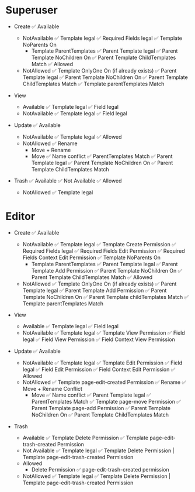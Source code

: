 Superuser
=========
- Create
  ✅ Available
  - NotAvailable
    ✅ Template legal
    ✅ Required Fields legal
    ✅ Template NoParents On
    - Template ParentTemplates
      ✅ Parent Template legal
      ✅ Parent Template NoChildren On
      ✅ Parent Template ChildTemplates Match
  ✅ Allowed
  - NotAllowed
    ✅ Template OnlyOne On (if already exists)
    ✅ Parent Template legal
    ✅ Parent Template NoChildren On
    ✅ Parent Template ChildTemplates Match
    ✅ Template parentTemplates Match

- View
  - Available
    ✅ Template legal
    ✅ Field legal
  - NotAvailable
    ✅ Template legal
    ✅ Field legal

- Update
  ✅ Available
  - NotAvailable
    ✅ Template legal
  ✅ Allowed
  - NotAllowed
    ✅ Rename
    - Move + Rename
    - Move
      ✅ Name conflict
      ✅ ParentTemplates Match
      ✅ Parent Template legal
      ✅ Parent Template NoChildren On
      ✅ Parent Template ChildTemplates Match

- Trash
  ✅ Available
  ✅ Not Available
  ✅ Allowed
  - NotAllowed
    ✅ Template legal

Editor
======
- Create
  ✅ Available
  - NotAvailable
    ✅ Template legal
    ✅ Template Create Permission
    ✅ Required Fields legal
    ✅ Required Fields Edit Permission
    ✅ Required Fields Context Edit Permission
    ✅ Template NoParents On
    - Template ParentTemplates
      ✅ Parent Template legal
      ✅ Parent Template Add Permission
      ✅ Parent Template NoChildren On
      ✅ Parent Template ChildTemplates Match
  ✅ Allowed
  - NotAllowed
    ✅ Template OnlyOne On (if already exists)
    ✅ Parent Template legal
    ✅ Parent Template Add Permission
    ✅ Parent Template NoChildren On
    ✅ Parent Template childTemplates Match
    ✅ Template parentTemplates Match

- View
  - Available
    ✅ Template legal
    ✅ Field legal
  - NotAvailable
    ✅ Template legal
    ✅ Template View Permission
    ✅ Field legal
    ✅ Field View Permission
    ✅ Field Context View Permission

- Update
  ✅ Available
  - NotAvailable
    ✅ Template legal
    ✅ Template Edit Permission
    ✅ Field legal
    ✅ Field Edit Permission
    ✅ Field Context Edit Permission
  ✅ Allowed
  - NotAllowed
    ✅ Template page-edit-created Permission
    ✅ Rename
    ✅ Move + Rename Conflict
    - Move
      ✅ Name conflict
      ✅ Parent Template legal
      ✅ ParentTemplates Match
      ✅ Template page-move Permission
      ✅ Parent Template page-add Permission
      ✅ Parent Template NoChildren On
      ✅ Parent Template ChildTemplates Match

- Trash
  - Available
    ✅ Template Delete Permission
    ✅ Template page-edit-trash-created Permission
  - Not Available
    ✅ Template legal
    ✅ Template Delete Permission | Template page-edit-trash-created Permission
  - Allowed
    - Delete Permission
    ✅ page-edit-trash-created permission
  - NotAllowed
    ✅ Template legal
    ✅ Template Delete Permission | Template page-edit-trash-created Permission
